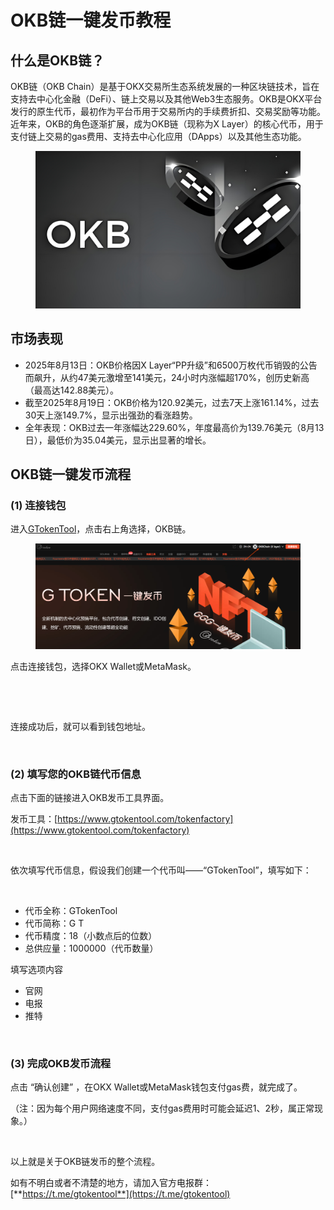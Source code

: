 # OKB链一键发币教程

## 什么是OKB链？

OKB链（OKB Chain）是基于OKX交易所生态系统发展的一种区块链技术，旨在支持去中心化金融（DeFi）、链上交易以及其他Web3生态服务。OKB是OKX平台发行的原生代币，最初作为平台币用于交易所内的手续费折扣、交易奖励等功能。近年来，OKB的角色逐渐扩展，成为OKB链（现称为X Layer）的核心代币，用于支付链上交易的gas费用、支持去中心化应用（DApps）以及其他生态功能。

<figure><img src="../.gitbook/assets/Screenshot (18).png" alt=""><figcaption></figcaption></figure>

## 市场表现

* 2025年8月13日：OKB价格因X Layer“PP升级”和6500万枚代币销毁的公告而飙升，从约47美元激增至141美元，24小时内涨幅超170%，创历史新高（最高达142.88美元）。
* 截至2025年8月19日：OKB价格为120.92美元，过去7天上涨161.14%，过去30天上涨149.7%，显示出强劲的看涨趋势。
* 全年表现：OKB过去一年涨幅达229.60%，年度最高价为139.76美元（8月13日），最低价为35.04美元，显示出显著的增长。

## OKB链一键发币流程

### **(1) 连接钱包**

进入[GTokenTool](https://www.gtokentool.com/)，点击右上角选择，OKB链。

<figure><img src="../.gitbook/assets/Screenshot (1) (2).png" alt=""><figcaption></figcaption></figure>

点击连接钱包，选择OKX Wallet或MetaMask。

<figure><img src="https://docs.gtokentool.com/~gitbook/image?url=https%3A%2F%2F1523574308-files.gitbook.io%2F%7E%2Ffiles%2Fv0%2Fb%2Fgitbook-x-prod.appspot.com%2Fo%2Fspaces%252FaUD1j15UCzdjC6ftyzSr%252Fuploads%252FFglmLseCrodRMDelUo6L%252F2.png%3Falt%3Dmedia%26token%3Daad3a39c-1a26-405c-bb0d-346dab2608cd&#x26;width=768&#x26;dpr=4&#x26;quality=100&#x26;sign=9f104a77&#x26;sv=2" alt=""><figcaption></figcaption></figure>

<figure><img src="https://docs.gtokentool.com/~gitbook/image?url=https%3A%2F%2F1523574308-files.gitbook.io%2F%7E%2Ffiles%2Fv0%2Fb%2Fgitbook-x-prod.appspot.com%2Fo%2Fspaces%252FaUD1j15UCzdjC6ftyzSr%252Fuploads%252FfhzO1tcKrRih75K0pmJS%252F3.png%3Falt%3Dmedia%26token%3D3548f434-f15b-40fe-ba87-0512b848464a&#x26;width=768&#x26;dpr=4&#x26;quality=100&#x26;sign=ad91bc19&#x26;sv=2" alt=""><figcaption></figcaption></figure>

连接成功后，就可以看到钱包地址。

<figure><img src="https://docs.gtokentool.com/~gitbook/image?url=https%3A%2F%2F1523574308-files.gitbook.io%2F%7E%2Ffiles%2Fv0%2Fb%2Fgitbook-x-prod.appspot.com%2Fo%2Fspaces%252FaUD1j15UCzdjC6ftyzSr%252Fuploads%252Fk2Zoqt8s94sMn27ZHeJq%252F4.png%3Falt%3Dmedia%26token%3Dee266bc3-b1a4-4f09-a86d-6a988ce01408&#x26;width=768&#x26;dpr=4&#x26;quality=100&#x26;sign=3149d9b0&#x26;sv=2" alt=""><figcaption></figcaption></figure>

### **(2) 填写您的OKB链代币信息**

点击下面的链接进入OKB发币工具界面。

发币工具：[https://www.gtokentool.com/tokenfactory](https://www.gtokentool.com/tokenfactory)

<figure><img src="https://docs.gtokentool.com/~gitbook/image?url=https%3A%2F%2F1523574308-files.gitbook.io%2F%7E%2Ffiles%2Fv0%2Fb%2Fgitbook-x-prod.appspot.com%2Fo%2Fspaces%252FaUD1j15UCzdjC6ftyzSr%252Fuploads%252FXgNeYHDr15H2bQt1nQBl%252F5.png%3Falt%3Dmedia%26token%3Da279016a-a36b-4169-955b-a6d8cbe815f1&#x26;width=768&#x26;dpr=4&#x26;quality=100&#x26;sign=b252e52&#x26;sv=2" alt=""><figcaption></figcaption></figure>

依次填写代币信息，假设我们创建一个代币叫——“GTokenTool”，填写如下：

<figure><img src="https://docs.gtokentool.com/~gitbook/image?url=https%3A%2F%2F1523574308-files.gitbook.io%2F%7E%2Ffiles%2Fv0%2Fb%2Fgitbook-x-prod.appspot.com%2Fo%2Fspaces%252FaUD1j15UCzdjC6ftyzSr%252Fuploads%252FHa1M2SWWK9cpaCUl8o3C%252F6.png%3Falt%3Dmedia%26token%3D34c16d5a-786d-4bfb-93cc-48208847c7b2&#x26;width=768&#x26;dpr=4&#x26;quality=100&#x26;sign=d53ce64b&#x26;sv=2" alt=""><figcaption></figcaption></figure>

* 代币全称：GTokenTool
* 代币简称：G T
* 代币精度：18（小数点后的位数）
* 总供应量：1000000（代币数量）

填写选项内容

* 官网
* 电报
* 推特

<figure><img src="https://docs.gtokentool.com/~gitbook/image?url=https%3A%2F%2F1523574308-files.gitbook.io%2F%7E%2Ffiles%2Fv0%2Fb%2Fgitbook-x-prod.appspot.com%2Fo%2Fspaces%252FaUD1j15UCzdjC6ftyzSr%252Fuploads%252FghsWNPVMtRGt2iHaMddB%252F7.png%3Falt%3Dmedia%26token%3D699cc6dc-457a-4cfe-b172-320532b928ac&#x26;width=768&#x26;dpr=4&#x26;quality=100&#x26;sign=c45f7e6c&#x26;sv=2" alt=""><figcaption></figcaption></figure>

### **(3) 完成**OKB**发币流程**

点击 “确认创建” ，在OKX Wallet或MetaMask钱包支付gas费，就完成了。

（注：因为每个用户网络速度不同，支付gas费用时可能会延迟1、2秒，属正常现象。）

<figure><img src="https://docs.gtokentool.com/~gitbook/image?url=https%3A%2F%2F1523574308-files.gitbook.io%2F%7E%2Ffiles%2Fv0%2Fb%2Fgitbook-x-prod.appspot.com%2Fo%2Fspaces%252FaUD1j15UCzdjC6ftyzSr%252Fuploads%252FVvYYMpDVcKaSCaWKU5xx%252F8.png%3Falt%3Dmedia%26token%3De3cd72a0-b016-45a1-a27c-2809955799f6&#x26;width=768&#x26;dpr=4&#x26;quality=100&#x26;sign=95e080e5&#x26;sv=2" alt=""><figcaption></figcaption></figure>

以上就是关于OKB链发币的整个流程。



如有不明白或者不清楚的地方，请加入官方电报群：[**https://t.me/gtokentool**](https://t.me/gtokentool)
